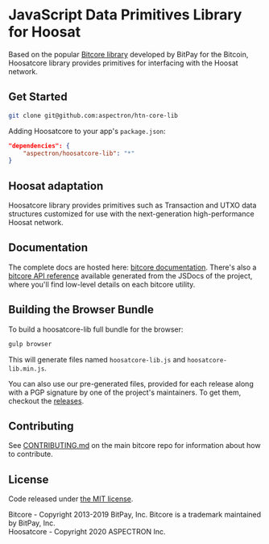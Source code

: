 # JavaScript Data Primitives Library for Hoosat

Based on the popular [Bitcore library](https://github.com/bitpay/bitcore) developed by BitPay for the Bitcoin, Hoosatcore library provides primitives for interfacing with the Hoosat network.

## Get Started

```sh
git clone git@github.com:aspectron/htn-core-lib
```

Adding Hoosatcore to your app's `package.json`:

```json
"dependencies": {
    "aspectron/hoosatcore-lib": "*"
}
```

## Hoosat adaptation

Hoosatcore library provides primitives such as Transaction and UTXO data structures customized for use with the next-generation high-performance Hoosat network.

## Documentation

The complete docs are hosted here: [bitcore documentation](https://github.com/bitpay/bitcore). There's also a [bitcore API reference](https://github.com/bitpay/bitcore/blob/master/packages/bitcore-node/docs/api-documentation.md) available generated from the JSDocs of the project, where you'll find low-level details on each bitcore utility.

## Building the Browser Bundle

To build a hoosatcore-lib full bundle for the browser:

```sh
gulp browser
```

This will generate files named `hoosatcore-lib.js` and `hoosatcore-lib.min.js`.

You can also use our pre-generated files, provided for each release along with a PGP signature by one of the project's maintainers. To get them, checkout the [releases](https://github.com/bitpay/bitcore/blob/master/packages/bitcore-lib/CHANGELOG.md).

## Contributing

See [CONTRIBUTING.md](https://github.com/bitpay/bitcore/blob/master/Contributing.md) on the main bitcore repo for information about how to contribute.

## License

Code released under [the MIT license](https://github.com/bitpay/bitcore/blob/master/LICENSE).

Bitcore - Copyright 2013-2019 BitPay, Inc. Bitcore is a trademark maintained by BitPay, Inc.  
Hoosatcore - Copyright 2020 ASPECTRON Inc.
